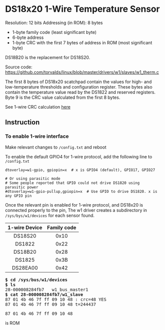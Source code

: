 # DS18x20 1-Wire Temperature Sensor

Resolution: 12 bits
Addressing (in ROM): 8 bytes
- 1-byte family code (least significant byte)
- 6-byte address
- 1-byte CRC with the first 7 bytes of address in ROM (most  significant byte)

DS18B20 is the replacement for DS18S20.

Source code: https://github.com/torvalds/linux/blob/master/drivers/w1/slaves/w1_therm.c

The first 8 bytes of DS18x20 scatchpad contain the values for high- and low-temperature thresholds and configuration register. These bytes also contain the temperature value read by the DS1822 and reserved registers. Byte 9 is the CRC value calculated from the first 8 bytes.

See 1-wire CRC calculation [here](http://www.datastat.com/sysadminjournal/maximcrc.cgi)
## Instruction

### To enable 1-wire interface

Make relevant changes to `/config.txt` and reboot

To enable the default GPIO4 for 1-wire protocol, add the following line to `/config.txt`

```
dtoverlay=w1-gpio, gpiopin=x  # x is GPIO4 (default), GPIO17, GPIO27

# Or using parasitic mode
# Some people reported that GPIO could not drive DS1820 using parasitic power
#dtoverlay=w1-gpio-pullup,gpiopin=x  # Use GPIO to drive DS1820. x is any GPIO pin
```

Once the relevant pin is enabled for 1-wire protocol, and DS18x20 is connected properly to the pin, The w1 driver creates a subdirectory in `/sys/bys/w1/devices` for each sensor found.

| 1-wire Device | Family code |
|:-------------:|:-----------:|
| DS18S20       | 0x10        |
| DS1822        | 0x22        |
| DS18B20       | 0x28        |
| DS1825        | 0x3B        |
| DS28EA00      | 0x42        |

<pre>
<b>$ cd /sys/bus/w1/devices</b>
<b>$ ls</b>
28-000008284fb7   w1_bus_master1
<b>$ cat 28-000008284fb7/w1_slave</b>
87 01 4b 46 7f ff 09 10 48 : crc=48 YES
87 01 4b 46 7f ff 09 10 48 t=244437
</pre>

<pre>87 01 4b 46 7f ff 09 10 48</pre> is ROM
